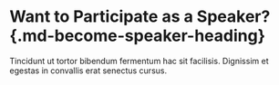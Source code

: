 # Want to Participate as a Speaker?{.md-become-speaker-heading}

Tincidunt ut tortor bibendum fermentum hac sit facilisis. Dignissim et
egestas in convallis erat senectus cursus.
